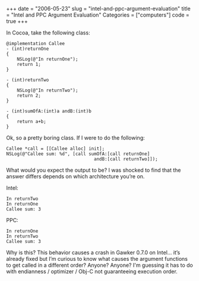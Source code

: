 +++
date = "2006-05-23"
slug = "intel-and-ppc-argument-evaluation"
title = "Intel and PPC Argument Evaluation"
Categories = ["computers"]
code = true
+++

In Cocoa, take the following class:
```objc
@implementation Callee
- (int)returnOne
{
    NSLog(@"In returnOne");
    return 1;
}

- (int)returnTwo
{
    NSLog(@"In returnTwo");
    return 2;
}

- (int)sumOfA:(int)a andB:(int)b
{
    return a+b;
}
```
Ok, so a pretty boring class.  If I were to do the following:

```objc
Callee *call = [[Callee alloc] init];
NSLog(@"Callee sum: %d", [call sumOfA:[call returnOne]
                                 andB:[call returnTwo]]);
```

What would you expect the output to be?  I was shocked to find that the answer differs depends on which architecture you’re on.

Intel:
```plaintext
In returnTwo
In returnOne
Callee sum: 3
```
PPC:
```plaintext
In returnOne
In returnTwo
Callee sum: 3
```
Why is this?  This behavior causes a crash in Gawker 0.7.0 on Intel... it’s already fixed but I’m curious to know what causes the argument functions to get called in a different order?  Anyone?  Anyone?  I'm guessing it has to do with endianness / optimizer / Obj-C not guaranteeing execution order.
